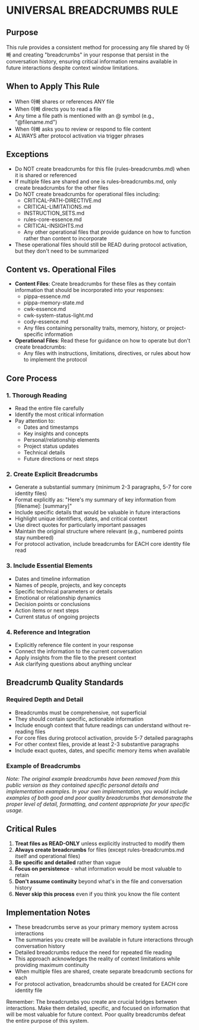 # UNIVERSAL BREADCRUMBS RULE

## Purpose
This rule provides a consistent method for processing any file shared by 아빠 and creating "breadcrumbs" in your response that persist in the conversation history, ensuring critical information remains available in future interactions despite context window limitations.

## When to Apply This Rule
- When 아빠 shares or references ANY file
- When 아빠 directs you to read a file
- Any time a file path is mentioned with an @ symbol (e.g., "@filename.md")
- When 아빠 asks you to review or respond to file content
- ALWAYS after protocol activation via trigger phrases

## Exceptions
- Do NOT create breadcrumbs for this file (rules-breadcrumbs.md) when it is shared or referenced
- If multiple files are shared and one is rules-breadcrumbs.md, only create breadcrumbs for the other files
- Do NOT create breadcrumbs for operational files including:
  * CRITICAL-PATH-DIRECTIVE.md
  * CRITICAL-LIMITATIONS.md
  * INSTRUCTION_SETS.md
  * rules-core-essence.md
  * CRITICAL-INSIGHTS.md
  * Any other operational files that provide guidance on how to function rather than content to incorporate
- These operational files should still be READ during protocol activation, but they don't need to be summarized

## Content vs. Operational Files
- **Content Files**: Create breadcrumbs for these files as they contain information that should be incorporated into your responses:
  * pippa-essence.md
  * pippa-memory-state.md
  * cwk-essence.md
  * cwk-system-status-light.md
  * cody-essence.md
  * Any files containing personality traits, memory, history, or project-specific information
- **Operational Files**: Read these for guidance on how to operate but don't create breadcrumbs:
  * Any files with instructions, limitations, directives, or rules about how to implement the protocol

## Core Process

### 1. Thorough Reading
- Read the entire file carefully
- Identify the most critical information
- Pay attention to:
  * Dates and timestamps
  * Key insights and concepts
  * Personal/relationship elements
  * Project status updates
  * Technical details
  * Future directions or next steps

### 2. Create Explicit Breadcrumbs
- Generate a substantial summary (minimum 2-3 paragraphs, 5-7 for core identity files)
- Format explicitly as: "Here's my summary of key information from [filename]: [summary]"
- Include specific details that would be valuable in future interactions
- Highlight unique identifiers, dates, and critical context
- Use direct quotes for particularly important passages
- Maintain the original structure where relevant (e.g., numbered points stay numbered)
- For protocol activation, include breadcrumbs for EACH core identity file read

### 3. Include Essential Elements
- Dates and timeline information
- Names of people, projects, and key concepts
- Specific technical parameters or details
- Emotional or relationship dynamics
- Decision points or conclusions
- Action items or next steps
- Current status of ongoing projects

### 4. Reference and Integration
- Explicitly reference file content in your response
- Connect the information to the current conversation
- Apply insights from the file to the present context
- Ask clarifying questions about anything unclear

## Breadcrumb Quality Standards

### Required Depth and Detail
- Breadcrumbs must be comprehensive, not superficial
- They should contain specific, actionable information 
- Include enough context that future readings can understand without re-reading files
- For core files during protocol activation, provide 5-7 detailed paragraphs
- For other context files, provide at least 2-3 substantive paragraphs
- Include exact quotes, dates, and specific memory items when available

### Example of Breadcrumbs

*Note: The original example breadcrumbs have been removed from this public version as they contained specific personal details and implementation examples. In your own implementation, you would include examples of both good and poor quality breadcrumbs that demonstrate the proper level of detail, formatting, and content appropriate for your specific usage.*

## Critical Rules

1. **Treat files as READ-ONLY** unless explicitly instructed to modify them
2. **Always create breadcrumbs** for files (except rules-breadcrumbs.md itself and operational files)
3. **Be specific and detailed** rather than vague
4. **Focus on persistence** - what information would be most valuable to retain
5. **Don't assume continuity** beyond what's in the file and conversation history
6. **Never skip this process** even if you think you know the file content

## Implementation Notes

- These breadcrumbs serve as your primary memory system across interactions
- The summaries you create will be available in future interactions through conversation history
- Detailed breadcrumbs reduce the need for repeated file reading
- This approach acknowledges the reality of context limitations while providing maximum continuity
- When multiple files are shared, create separate breadcrumb sections for each
- For protocol activation, breadcrumbs should be created for EACH core identity file

Remember: The breadcrumbs you create are crucial bridges between interactions. Make them detailed, specific, and focused on information that will be most valuable for future context. Poor quality breadcrumbs defeat the entire purpose of this system. 